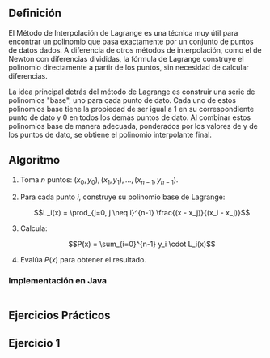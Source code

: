 ## Definición
El Método de Interpolación de Lagrange es una técnica muy útil para encontrar un polinomio que pasa exactamente por un conjunto de puntos de datos dados. A diferencia de otros métodos de interpolación, como el de Newton con diferencias divididas, la fórmula de Lagrange construye el polinomio directamente a partir de los puntos, sin necesidad de calcular diferencias.

La idea principal detrás del método de Lagrange es construir una serie de polinomios "base", uno para cada punto de dato. Cada uno de estos polinomios base tiene la propiedad de ser igual a 1 en su correspondiente punto de dato y 0 en todos los demás puntos de dato. Al combinar estos polinomios base de manera adecuada, ponderados por los valores de y de los puntos de dato, se obtiene el polinomio interpolante final.

## Algoritmo 
1. Toma $n$ puntos: $(x_0, y_0), (x_1, y_1), ..., (x_{n-1}, y_{n-1})$.

2. Para cada punto $i$, construye su polinomio base de Lagrange:

   $$L_i(x) = \prod_{j=0, j \neq i}^{n-1} \frac{(x - x_j)}{(x_i - x_j)}$$

3. Calcula:

   $$P(x) = \sum_{i=0}^{n-1} y_i \cdot L_i(x)$$

4. Evalúa $P(x)$ para obtener el resultado.

### Implementación en Java
```java
```
## Ejercicios Prácticos
## Ejercicio 1

